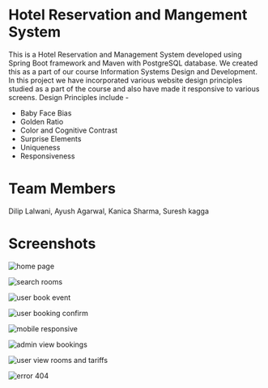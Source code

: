 # Hotel Reservation and Mangement System
This is a Hotel Reservation and Management System developed using Spring Boot framework and Maven with PostgreSQL database. We created this as a part of our
course Information Systems Design and Development. In this project we have incorporated various website design principles studied as a part of the course and also have made it responsive to various screens. Design Principles include - 

- Baby Face Bias 
- Golden Ratio
- Color and Cognitive Contrast
- Surprise Elements
- Uniqueness
- Responsiveness

# Team Members

Dilip Lalwani, Ayush Agarwal, Kanica Sharma, Suresh kagga

# Screenshots

![home page](https://user-images.githubusercontent.com/18483671/38232423-8e0fed86-36dc-11e8-8aac-030c54b9d9c2.jpg)

![search rooms](https://user-images.githubusercontent.com/18483671/38232439-a0afbbce-36dc-11e8-89f9-5cc7f724440b.jpg)

![user book event](https://user-images.githubusercontent.com/18483671/38232445-a68d4912-36dc-11e8-8aab-c3016597d07e.jpg)

![user booking confirm](https://user-images.githubusercontent.com/18483671/38232448-a8ba87b8-36dc-11e8-9fed-3ffc80d673cd.jpg)

![mobile responsive](https://user-images.githubusercontent.com/18483671/38232462-b9ef10c6-36dc-11e8-9173-8bf72604ae67.jpg)

![admin view bookings](https://user-images.githubusercontent.com/18483671/38232467-c4d7eb34-36dc-11e8-8399-4087f5570a18.jpg)

![user view rooms and tariffs](https://user-images.githubusercontent.com/18483671/38232472-cac070ac-36dc-11e8-8017-053d8b450b11.jpg)

![error 404](https://user-images.githubusercontent.com/18483671/38232665-862f23f6-36dd-11e8-9eca-255ed344d2f2.jpg)





